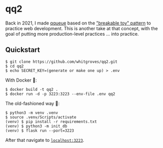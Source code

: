 # qq2
Back in 2021, I made [qqueue](https://github.com/whitgroves/qqueue) based on the ["breakable toy" pattern](https://www.amazon.com/Apprenticeship-Patterns-Guidance-Aspiring-Craftsman/dp/0596518382) to practice web development. This is another take at that concept, with the goal of putting more production-level practices ... into practice.

## Quickstart
```
$ git clone https://github.com/whitgroves/qq2.git
$ cd qq2
$ echo SECRET_KEY=(generate or make one up) > .env
```
With Docker 🐋:
```
$ docker build -t qq2 .
$ docker run -d -p 3223:3223 --env-file .env qq2
```
The old-fashioned way 👴:
```
$ python3 -m venv .venv
$ source .venv/Scripts/activate
(venv) $ pip install -r requirements.txt
(venv) $ python3 -m init_db
(venv) $ flask run --port=3223
```
After that navigate to [`localhost:3223`](http://localhost:3223/).